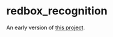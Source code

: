 # redbox_recognition

An early version of [this project](https://github.com/BigBaz54/qrcode_redbox_detection).

